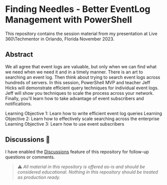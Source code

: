 # Finding Needles - Better EventLog Management with PowerShell

This repository contains the session material from my presentation at Live 360\Techmentor in Orlando, Florida November 2023.

## Abstract

We all agree that event logs are valuable, but only when we can find what we need when we need it and in a timely manner. There is an art to searching an event log. Then think about trying to search event logs across hundreds of servers. In this session, PowerShell MVP and teacher Jeff Hicks will demonstrate efficient query techniques for individual event logs. Jeff will show you techniques to scale the process across your network. Finally, you'll learn how to take advantage of event subscribers and notifications.

Learning Objective 1: Learn how to write efficient event log queries
Learning Objective 2: Learn how to effectively scale searching across the enterprise
Learning Objective 3: Learn how to use event subscribers

## Discussions :information_desk_person:

I have enabled the [Discussions](https://github.com/jdhitsolutions/XXXXX/discussions) feature of this repository for follow-up questions or comments.

> :warning: *All material in this repository is offered as-is and should be considered educational. Nothing in this repository should be treated as production ready.*
